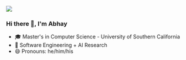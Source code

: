 [<img src="https://img.shields.io/badge/linkedin-%230077B5.svg?&style=for-the-badge&logo=linkedin&logoColor=white" />](https://www.linkedin.com/in/abhay-iyer/)

### Hi there 👋, I'm Abhay

- 🎓 Master's in Computer Science - University of Southern California
- 🏢 Software Engineering + AI Research
- 😄 Pronouns: he/him/his

<!-- - 🔭 I’m currently working on ...
- 🌱 I’m currently learning ...
- 👯 I’m looking to collaborate on ...
- 🤔 I’m looking for help with ...
- 💬 Ask me about ...
- 📫 How to reach me: abhay.iyer6@gmail.com

- ⚡ Fun fact: ... -->

